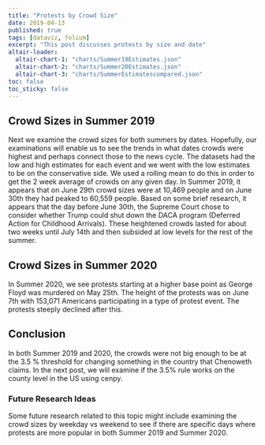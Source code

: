 ```yaml
---
title: "Protests by Crowd Size"
date: 2019-04-13
published: true
tags: [dataviz, folium]
excerpt: "This post discusses protests by size and date"
altair-loader:
  altair-chart-1: "charts/Summer19Estimates.json"
  altair-chart-2: "charts/Summer20Estimates.json"
  altair-chart-3: "charts/SummerEstimatescompared.json"
toc: false
toc_sticky: false
---
```



## Crowd Sizes in Summer 2019

  Next we examine the crowd sizes for both summers by dates. Hopefully, our examinations will enable us to see the trends in what dates crowds were highest and perhaps connect those to the news cycle. The datasets had the low and high estimates for each event and we went with the low estimates to be on the conservative side. We used a rolling mean to do this in order to get the 2 week average of crowds on any given day. In Summer 2019, it appears that on June 29th crowd sizes were at 10,469 people and on June 30th they had peaked to 60,559 people. Based on some brief research, it appears that the day before June 30th, the Supreme Court chose to consider whether Trump could shut down the DACA program (Deferred Action for Childhood Arrivals). These heightened crowds lasted for about two weeks until July 14th and then subsided at low levels for the rest of the summer. 

<div id="altair-chart-1"></div>

## Crowd Sizes in Summer 2020

  In Summer 2020, we see protests starting at a higher base point as George Floyd was murdered on May 25th. The height of the protests was on June 7th with 153,071 Americans participating in a type of protest event. The protests steeply declined after this. 


<div id="altair-chart-2"></div>

## Conclusion

<div id="altair-chart-3"></div>

In both Summer 2019 and 2020, the crowds were not big enough to be at the 3.5 % threshold for changing something in the country that Chenoweth claims. In the next post, we will  examine if the 3.5% rule works on the county level in the US using cenpy. 

### Future Research Ideas
Some future research related to this topic might include examining the crowd sizes by weekday vs weekend to see if there are specific days where protests are more popular in both Summer 2019 and Summer 2020. 
